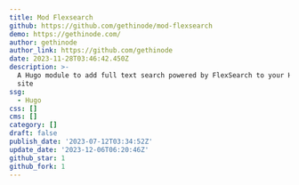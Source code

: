 ```yaml
---
title: Mod Flexsearch
github: https://github.com/gethinode/mod-flexsearch
demo: https://gethinode.com/
author: gethinode
author_link: https://github.com/gethinode
date: 2023-11-28T03:46:42.450Z
description: >-
  A Hugo module to add full text search powered by FlexSearch to your Hinode
  site
ssg:
  - Hugo
css: []
cms: []
category: []
draft: false
publish_date: '2023-07-12T03:34:52Z'
update_date: '2023-12-06T06:20:46Z'
github_star: 1
github_fork: 1
---
```

